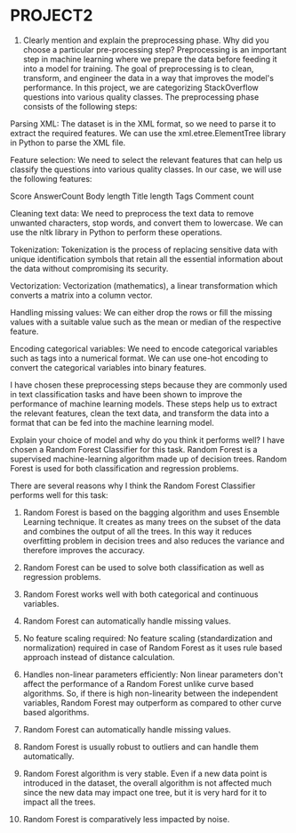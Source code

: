 # PROJECT2
1. Clearly mention and explain the preprocessing phase. Why did you choose a particular pre-processing step?
Preprocessing is an important step in machine learning where we prepare the data before feeding it into a model for training. The goal of preprocessing is to clean, transform, and engineer the data in a way that improves the model's performance. In this project, we are categorizing StackOverflow questions into various quality classes. The preprocessing phase consists of the following steps:

Parsing XML: The dataset is in the XML format, so we need to parse it to extract the required features. We can use the xml.etree.ElementTree library in Python to parse the XML file.

Feature selection: We need to select the relevant features that can help us classify the questions into various quality classes. In our case, we will use the following features:

Score
AnswerCount
Body length
Title length
Tags
Comment count

Cleaning text data: We need to preprocess the text data to remove unwanted characters, stop words, and convert them to lowercase. We can use the nltk library in Python to perform these operations.

Tokenization: Tokenization is the process of replacing sensitive data with unique identification symbols that retain all the essential information about the data without compromising its security.

Vectorization: Vectorization (mathematics), a linear transformation which converts a matrix into a column vector.

Handling missing values: We can either drop the rows or fill the missing values with a suitable value such as the mean or median of the respective feature.

Encoding categorical variables: We need to encode categorical variables such as tags into a numerical format. We can use one-hot encoding to convert the categorical variables into binary features.

I have chosen these preprocessing steps because they are commonly used in text classification tasks and have been shown to improve the performance of machine learning models. These steps help us to extract the relevant features, clean the text data, and transform the data into a format that can be fed into the machine learning model.

Explain your choice of model and why do you think it performs well?
I have chosen a Random Forest Classifier for this task. Random Forest is a supervised machine-learning algorithm made up of decision trees. Random Forest is used for both classification and regression problems.

There are several reasons why I think the Random Forest Classifier performs well for this task:

1. Random Forest is based on the bagging algorithm and uses Ensemble Learning technique. It creates as many trees on the subset of the data and combines the output of all the trees. In this way it reduces overfitting problem in decision trees and also reduces the variance and therefore improves the accuracy.

2. Random Forest can be used to solve both classification as well as regression problems.

3. Random Forest works well with both categorical and continuous variables.

4. Random Forest can automatically handle missing values.

5. No feature scaling required: No feature scaling (standardization and normalization) required in case of Random Forest as it uses rule based approach instead of distance calculation.

6. Handles non-linear parameters efficiently: Non linear parameters don't affect the performance of a Random Forest unlike curve based algorithms. So, if there is high non-linearity between the independent variables, Random Forest may outperform as compared to other curve based algorithms.

7. Random Forest can automatically handle missing values.

8. Random Forest is usually robust to outliers and can handle them automatically.

9. Random Forest algorithm is very stable. Even if a new data point is introduced in the dataset, the overall algorithm is not affected much since the new data may impact one tree, but it is very hard for it to impact all the trees.

10. Random Forest is comparatively less impacted by noise.
